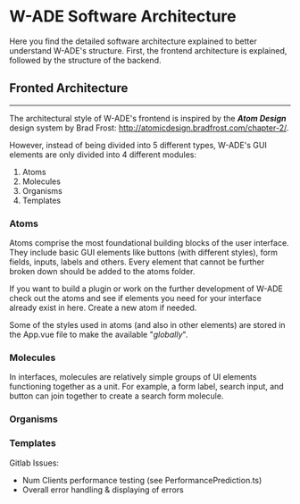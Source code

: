 # W-ADE Software Architecture

Here you find the detailed software architecture explained to better understand W-ADE's structure.
First, the frontend architecture is explained, followed by the structure of the backend.


## Fronted Architecture
---
The architectural style of W-ADE's frontend is inspired by the _**Atom Design**_ design system by Brad Frost: http://atomicdesign.bradfrost.com/chapter-2/.  

However, instead of being divided into 5 different types, W-ADE's GUI elements are only divided into 4 different modules:
1) Atoms
2) Molecules
3) Organisms 
4) Templates

### Atoms
Atoms comprise the most foundational building blocks of the user interface. 
They include basic GUI elements like buttons (with different styles), form fields, inputs, labels and others.
Every element that cannot be further broken down should be added to the atoms folder. 

If you want to build a plugin or work on the further development of W-ADE check out the atoms and see if elements you need for your interface already exist in here. 
Create a new atom if needed.

Some of the styles used in atoms (and also in other elements) are stored in the App.vue file to make the available "*globally*".

### Molecules
In interfaces, molecules are relatively simple groups of UI elements functioning together as a unit. For example, a form label, search input, and button can join together to create a search form molecule.

### Organisms

### Templates

Gitlab Issues: 

- Num Clients performance testing (see PerformancePrediction.ts)
- Overall error handling & displaying of errors